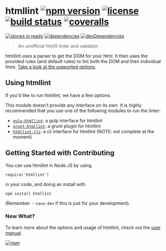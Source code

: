 # htmllint [![npm version](http://img.shields.io/npm/v/htmllint.svg?style=flat-square)](https://npmjs.org/package/htmllint) [![license](http://img.shields.io/npm/l/htmllint.svg?style=flat-square)](https://npmjs.org/package/htmllint) [![build status](http://img.shields.io/travis/htmllint/htmllint/master.svg?style=flat-square)](https://travis-ci.org/htmllint/htmllint) [![coveralls](http://img.shields.io/coveralls/htmllint/htmllint.svg?style=flat-square)](https://coveralls.io/r/htmllint/htmllint)

[![stories in ready](https://badge.waffle.io/htmllint/htmllint.svg?label=ready&title=Ready)](http://waffle.io/htmllint/htmllint)
[![dependencies](http://img.shields.io/david/htmllint/htmllint.svg?style=flat-square)](https://david-dm.org/htmllint/htmllint)
[![devDependencies](http://img.shields.io/david/dev/htmllint/htmllint.svg?style=flat-square)](https://david-dm.org/htmllint/htmllint)

> An unofficial html5 linter and validator.

htmllint uses a parser to get the DOM for your html. It then uses the provided rules (and default rules) to lint both the DOM and then individual lines. [Take a look at the supported options](https://github.com/htmllint/htmllint/wiki/Options).

Using htmllint
--------------
If you'd like to run htmllint, we have a few options.

This module doesn't provide any interface on its own. It is highly recommended that
you use one of the following modules to run the linter:
* [`gulp-htmllint`](https://github.com/yvanavermaet/gulp-htmllint): a gulp interface for htmllint
* [`grunt-htmllint`](https://github.com/htmllint/grunt-htmllint): a grunt plugin for htmllint
* [`htmllint-cli`](https://github.com/htmllint/htmllint-cli): a cli interface for htmllint (NOTE: not complete at the moment)

Getting Started with Contributing
---------------

You can use htmllint in Node.JS by using   
```
require('htmllint')
```
in your code, and doing an install with  
```
npm install htmllint
```
(Remember `--save-dev` if this is just for your development).  

### Now What?

To learn more about the options and usage of htmllint, check out the
[user manual](https://github.com/htmllint/htmllint/wiki/htmllint-manual).
  


[![npm](https://nodei.co/npm/htmllint.png?downloads=true&downloadRank=true&stars=true)](https://npmjs.org/package/htmllint)
